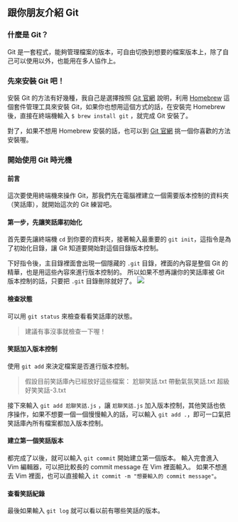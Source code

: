 ## 跟你朋友介紹 Git


### 什麼是 Git？
Git 是一套程式，能夠管理檔案的版本，可自由切換到想要的檔案版本上，除了自己可以使用以外，也能用在多人協作上。 

### 先來安裝 Git 吧！
安裝 Git 的方法有好幾種，我自己是選擇按照 [Git 官網](https://git-scm.com/download/mac) 說明，利用 [Homebrew](https://brew.sh/index_zh-tw) 這個套件管理工具來安裝 Git，如果你也想用這個方式的話，在安裝完 Homebrew 後，直接在終端機輸入 `$ brew install git` ，就完成 Git 安裝了。

對了，如果不想用 Homebrew 安裝的話，也可以到  [Git 官網](https://git-scm.com/download/mac) 挑一個你喜歡的方法安裝喔。

### 開始使用 Git 時光機
#### 前言
這次要使用終端機來操作 Git，那我們先在電腦裡建立一個需要版本控制的資料夾（笑話庫），就開始這次的 Git 練習吧。

#### 第一步，先讓笑話庫初始化
首先要先讓終端機 `cd` 到你要的資料夾，接著輸入最重要的 `git init`，這指令是為了初始化目錄，讓 Git 知道要開始對這個目錄版本控制。

下好指令後，主目錄裡面會出現一個隱藏的 `.git` 目錄，裡面的內容是整個 Git 的精華，也是用這些內容來進行版本控制的。 
所以如果不想再讓你的笑話庫被 Git 版本控制的話，只要把 `.git` 目錄刪除就好了。
![](https://i.imgur.com/Y7gi2db.jpg)

#### 檢查狀態
可以用 `git status` 來檢查看看笑話庫的狀態。
> 建議有事沒事就檢查一下喔！

#### 笑話加入版本控制
使用 `git add` 來決定檔案是否進行版本控制。
> 假設目前笑話庫內已經放好這些檔案：
> 尬聊笑話.txt
> 帶動氣氛笑話.txt
> 超級好笑笑話-3.txt

接下來輸入 `git add 尬聊笑話.js` ，讓 `尬聊笑話.js` 加入版本控制，其他笑話也依序操作，如果不想要一個一個慢慢輸入的話，可以輸入 `git add .`，即可一口氣把笑話庫內所有檔案都加入版本控制。

#### 建立第一個笑話版本
都完成了以後，就可以輸入 `git commit` 開始建立第一個版本。
輸入完會進入 Vim 編輯器，可以把比較長的 commit message 在 Vim 裡面輸入。
如果不想進去 Vim 裡面，也可以直接輸入 `it commit -m "想要輸入的 commit message"`。

#### 查看笑話紀錄
最後如果輸入 `git log` 就可以看以前有哪些笑話的版本。
